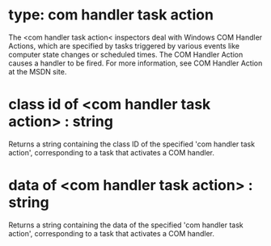 # type: com handler task action

The &lt;com handler task action&lt; inspectors deal with Windows COM Handler Actions, which are specified by tasks triggered by various events like computer state changes or scheduled times. The COM Handler Action causes a handler to be fired. For more information, see COM Handler Action at the MSDN site.

# class id of &lt;com handler task action&gt; : string

Returns a string containing the class ID of the specified &#39;com handler task action&#39;, corresponding to a task that activates a COM handler.

# data of &lt;com handler task action&gt; : string

Returns a string containing the data of the specified &#39;com handler task action&#39;, corresponding to a task that activates a COM handler.
